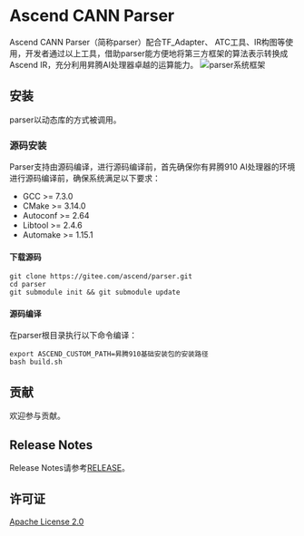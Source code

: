 # Ascend CANN Parser

Ascend CANN Parser（简称parser）配合TF_Adapter、 ATC工具、IR构图等使用，开发者通过以上工具，借助parser能方便地将第三方框架的算法表示转换成Ascend IR，充分利用昇腾AI处理器卓越的运算能力。
![parser系统框架](https://images.gitee.com/uploads/images/2020/1015/151426_71a73e7e_7876749.png "parser系统框架.PNG")

## 安装

parser以动态库的方式被调用。

### 源码安装

Parser支持由源码编译，进行源码编译前，首先确保你有昇腾910 AI处理器的环境进行源码编译前，确保系统满足以下要求：

- GCC >= 7.3.0
- CMake >= 3.14.0
- Autoconf >= 2.64
- Libtool >= 2.4.6
- Automake >= 1.15.1

#### 下载源码

```
git clone https://gitee.com/ascend/parser.git
cd parser
git submodule init && git submodule update
```

#### 源码编译

在parser根目录执行以下命令编译：
```
export ASCEND_CUSTOM_PATH=昇腾910基础安装包的安装路径
bash build.sh
```

## 贡献

欢迎参与贡献。

## Release Notes

Release Notes请参考[RELEASE](RELEASE.md)。

## 许可证

[Apache License 2.0](LICENSE)
